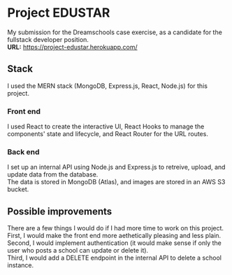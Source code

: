 # Project EDUSTAR

My submission for the Dreamschools case exercise, as a candidate for the fullstack developer position.  
**URL:** https://project-edustar.herokuapp.com/

## Stack

I used the MERN stack (MongoDB, Express.js, React, Node.js) for this project.

### Front end

I used React to create the interactive UI, React Hooks to manage the components' state and lifecycle, and React Router for the URL routes.

### Back end

I set up an internal API using Node.js and Express.js to retreive, upload, and update data from the database.  
The data is stored in MongoDB (Atlas), and images are stored in an AWS S3 bucket.

## Possible improvements

There are a few things I would do if I had more time to work on this project.  
First, I would make the front end more aethetically pleasing and less plain.  
Second, I would implement authentication (it would make sense if only the user who posts a school can update or delete it).  
Third, I would add a DELETE endpoint in the internal API to delete a school instance.
